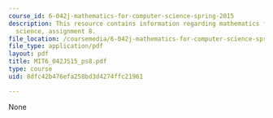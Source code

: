 ```yaml
---
course_id: 6-042j-mathematics-for-computer-science-spring-2015
description: This resource contains information regarding mathematics for computer
  science, assignment 8.
file_location: /coursemedia/6-042j-mathematics-for-computer-science-spring-2015/8dfc42b476efa258bd3d4274ffc21961_MIT6_042JS15_ps8.pdf
file_type: application/pdf
layout: pdf
title: MIT6_042JS15_ps8.pdf
type: course
uid: 8dfc42b476efa258bd3d4274ffc21961

---
```

None